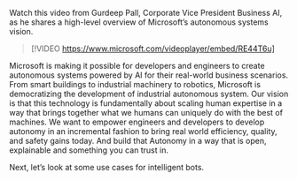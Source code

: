 Watch this video from Gurdeep Pall, Corporate Vice President Business AI, as he shares a high-level overview of Microsoft’s autonomous systems vision.

> [!VIDEO https://www.microsoft.com/videoplayer/embed/RE44T6u]

Microsoft is making it possible for developers and engineers to create autonomous systems powered by AI for their real-world business scenarios. From smart buildings to industrial machinery to robotics, Microsoft is democratizing the development of industrial autonomous system. Our vision is that this technology is fundamentally about scaling human expertise in a way that brings together what we humans can uniquely do with the best of machines. We want to empower engineers and developers to develop autonomy in an incremental fashion to bring real world efficiency, quality, and safety gains today. And build that Autonomy in a way that is open, explainable and something you can trust in.  

Next, let’s look at some use cases for intelligent bots.
